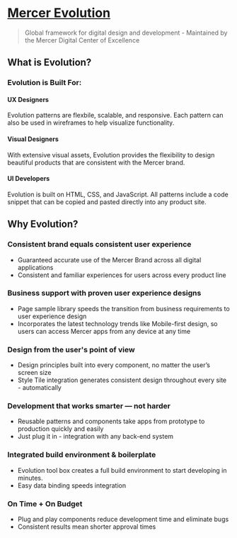 # [Mercer Evolution](https://evolution.mercer.com)

> Global framework for digital design and development - Maintained by the Mercer Digital Center of Excellence

## What is Evolution?

### Evolution is Built For:

#### UX Designers
Evolution patterns are flexbile, scalable, and responsive. Each pattern can also be used in wireframes to help visualize functionality.

#### Visual Designers
With extensive visual assets, Evolution provides the flexibility to design beautiful products that are consistent with the Mercer brand.

#### UI Developers
Evolution is built on HTML, CSS, and JavaScript. All patterns include a code snippet that can be copied and pasted directly into any product site.

## Why Evolution?

### Consistent brand equals consistent user experience
- Guaranteed accurate use of the Mercer Brand across all digital applications
- Consistent and familiar experiences for users across every product line

### Business support with proven user experience designs
- Page sample library speeds the transition from business requirements to user experience design
- Incorporates the latest technology trends like Mobile-first design, so users can access Mercer apps from any device at any time

### Design from the user's point of view
- Design principles built into every component, no matter the user’s screen size
- Style Tile integration generates consistent design throughout every site - automatically

### Development that works smarter — not harder
- Reusable patterns and components take apps from prototype to production quickly and easily
- Just plug it in - integration with any back-end system

### Integrated build environment & boilerplate
- Evolution tool box creates a full build environment to start developing in minutes.
- Easy data binding speeds integration

### On Time + On Budget
- Plug and play components reduce development time and eliminate bugs
- Consistent results mean shorter approval times